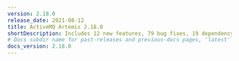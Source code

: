 ```yaml
---
version: 2.18.0
release_date: 2021-08-12
title: ActiveMQ Artemis 2.18.0
shortDescription: Includes 12 new features, 79 bug fixes, 19 dependency upgrades, and 46 enhancements.
# Docs subdir name for past-releases and previous-docs pages, 'latest' is always used on the main download page.
docs_version: 2.18.0
---
```

